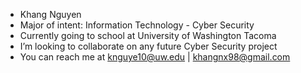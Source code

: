 - Khang Nguyen
- Major of intent: Information Technology - Cyber Security
- Currently going to school at University of Washington Tacoma
- I’m looking to collaborate on any future Cyber Security project
- You can reach me at knguye10@uw.edu | khangnx98@gmail.com

<!---
Knguye10/Knguye10 is a ✨ special ✨ repository because its `README.md` (this file) appears on your GitHub profile.
You can click the Preview link to take a look at your changes.
--->
